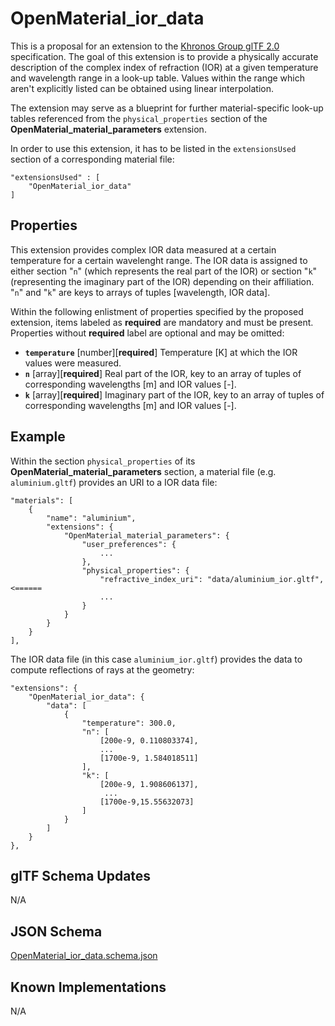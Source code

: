 OpenMaterial_ior_data
=====================

This is a proposal for an extension to the [Khronos Group glTF 2.0](https://github.com/KhronosGroup/glTF) specification. The goal of this extension is to
provide a physically accurate description of the complex index of refraction (IOR) at a given temperature and
wavelength range in a look-up table. Values within the range which aren't explicitly listed can be obtained using
linear interpolation.

The extension may serve as a blueprint for further material-specific look-up tables referenced from the
``physical_properties`` section of the **OpenMaterial_material_parameters** extension. 

In order to use this extension, it has to be listed in the ``extensionsUsed`` section of a corresponding material
file:

```
"extensionsUsed" : [
    "OpenMaterial_ior_data"
]
```

Properties
----------

This extension provides complex IOR data measured at a certain temperature for a certain wavelenght range.
The IOR data is assigned to either section "``n``" (which represents the real part of the IOR) or section "``k``"
(representing the imaginary part of the IOR) depending on their affiliation. "``n``" and "``k``" are keys to arrays of
tuples [wavelength, IOR data]. 

Within the following enlistment of properties specified by the proposed extension, items labeled as **required** are
mandatory and must be present. Properties without **required** label are optional and may be omitted:

* **`temperature`** [number][**required**]
Temperature [K] at which the IOR values were measured.
* **`n`** [array][**required**]
Real part of the IOR, key to an array of tuples of corresponding wavelengths [m] and IOR values [-].
* **`k`** [array][**required**]
Imaginary part of the IOR, key to an array of tuples of corresponding wavelengths [m] and IOR values [-].

Example
-------

Within the section `physical_properties` of its **OpenMaterial_material_parameters** section, a material file
(e.g. `aluminium.gltf`) provides an URI to a IOR data file:

```
"materials": [
    {
        "name": "aluminium",
        "extensions": {
            "OpenMaterial_material_parameters": {
                "user_preferences": {
                    ...
                },
                "physical_properties": {
                    "refractive_index_uri": "data/aluminium_ior.gltf", <======
                    ...
                }
            }
        }
    }
],
````

The IOR data file (in this case `aluminium_ior.gltf`) provides the data to compute reflections of rays at the
geometry: 

````
"extensions": {
	"OpenMaterial_ior_data": {
		"data": [
			{
				"temperature": 300.0,
				"n": [
					[200e-9, 0.110803374],
					...
					[1700e-9, 1.584018511]
				],
				"k": [
					[200e-9, 1.908606137],
					 ...
					[1700e-9,15.55632073]
				]
			}
		]
	}
},
````

glTF Schema Updates
-------------------
N/A

JSON Schema
-----------
[OpenMaterial_ior_data.schema.json](schema/OpenMaterial_ior_data.schema.json)

Known Implementations
---------------------
N/A
